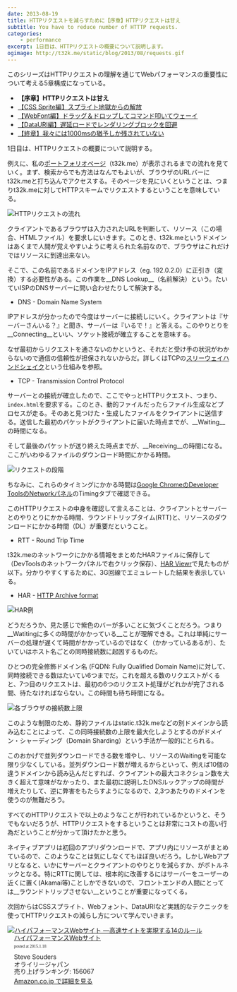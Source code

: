 ```yaml
---
date: 2013-08-19
title: HTTPリクエストを減らすために【序章】HTTPリクエストは甘え
subtitle: You have to reduce number of HTTTP requests.
categories: 
    - performance
excerpt: 1日目は、HTTPリクエストの概要について説明します。
ogimage: http://t32k.me/static/blog/2013/08/requests.gif
---
```


このシリーズはHTTPリクエストの理解を通じてWebパフォーマンスの重要性について考える5章構成になっている。

+ __【序章】HTTPリクエストは甘え__
+ [【CSS Sprite編】スプライト地獄からの解放](/mol/log/reduce-http-requests-css-sprite/)
+ [【WebFont編】ドラッグ＆ドロップしてコマンド叩いてウェーイ](/mol/log/reduce-http-requests-webfont/)
+ [【DataURI編】遅延ロードでレンダリングブロックを回避](/mol/log/reduce-http-requests-datauri/)
+ [【終章】我々には1000msの猶予しか残されていない](/mol/log/reduce-http-requests-one-second/)

1日目は、HTTPリクエストの概要について説明する。

例えに、私の[ポートフォリオページ](http://t32k.me/)（t32k.me）が表示されるまでの流れを見ていく。まず、検索からでも方法はなんでもよいが、ブラウザのURLバーにt32k.meと打ち込んでアクセスする。そのページを見にいくということは、つまりt32k.meに対してHTTPスキームでリクエストするということを意味している。

![HTTPリクエストの流れ](http://t32k.me/static/blog/2013/08/requests.gif)

クライアントであるブラウザは入力されたURLを判断して、リソース（この場合、HTMLファイル）を要求しにいきます。このとき、t32k.meというドメインはあくまで人間が覚えやすいように考えられた名前なので、ブラウザはこれだけではリソースに到達出来ない。

そこで、この名前であるドメインをIPアドレス（eg. 192.0.2.0）に正引き（変換）する必要性がある。この作業を__DNS Lookup__（名前解決）という。たいていISPのDNSサーバーに問い合わせたりして解決する。

+ DNS - Domain Name System

IPアドレスが分かったので今度はサーバーに接続しにいく。クライアントは『サーバーさんいる？』と聞き、サーバーは『いるで！』と答える。このやりとりを__Connecting__といい、ソケット接続が確立することを意味する。

なぜ最初からリクエストを通さないのかというと、それだと受け手の状況がわからないので通信の信頼性が担保されないからだ。詳しくはTCPの[スリーウェイハンドシェイク](http://ja.wikipedia.org/wiki/3%E3%82%A6%E3%82%A7%E3%82%A4%E3%83%BB%E3%83%8F%E3%83%B3%E3%83%89%E3%82%B7%E3%82%A7%E3%82%A4%E3%82%AF)という仕組みを参照。

+ TCP - Transmission Control Protocol

サーバーとの接続が確立したので、ここでやっとHTTPリクエスト、つまり、`index.html`を要求する。このとき、動的ファイルだったらファイル生成などプロセスが走る。そのあと見つけた・生成したファイルをクライアントに送信する。送信した最初のパケットがクライアントに届いた時点までが、__Waiting__の時間になる。

そして最後のパケットが送り終えた時点までが、__Receiving__の時間になる。ここがいわゆるファイルのダウンロード時間にかかる時間。

![リクエストの段階](http://t32k.me/static/blog/2013/08/network1.png)

ちなみに、これらのタイミングにかかる時間は[Google ChromeのDeveloper ToolsのNetworkパネル](https://developer.chrome.com/devtools/docs/network?hl=ja)のTimingタブで確認できる。

このHTTPリクエストの中身を確認して言えることは、クライアントとサーバーとのやりとりにかかる時間、ラウンドトリップタイム(RTT)と、リソースのダウンロードにかかる時間（DL）が重要だということ。

+ RTT - Round Trip Time

t32k.meのネットワークにかかる情報をまとめたHARファイルに保存して（DevToolsのネットワークパネルで右クリック保存）、[HAR Viewr](http://www.softwareishard.com/har/viewer/)で見たものが以下。分かりやすくするために、3G回線でエミュレートした結果を表示している。

+ HAR - [HTTP Archive format](http://www.softwareishard.com/blog/har-12-spec/)

![HAR例](http://t32k.me/static/blog/2013/08/har.png)

どうだろうか、見た感じで紫色のバーが多いことに気づくことだろう。つまり__Watitingに多くの時間がかかっている__ことが理解できる。これは単純にサーバーの処理が遅くて時間がかかっているのではなく（かかっているあるが）、たいていはホスト名ごとの同時接続数に起因するものだ。

ひとつの完全修飾ドメイン名 (FQDN: Fully Qualified Domain Name)に対して、同時接続できる数はたいてい6つまでだ。これを超える数のリクエストがくると、7つ目のリクエストは、最初の6つのリクエスト処理がどれかが完了される間、待たなければならない。この時間も待ち時間になる。

![各ブラウザの接続数上限](http://t32k.me/static/blog/2013/08/connections.png)

このような制限のため、静的ファイルはstatic.t32k.meなどの別ドメインから読み込むことによって、この同時接続数の上限を最大化しようとするのがドメイン・シャーディング（Domain Sharding）という手法が一般的にとられる。

このおかげで並列ダウンロードできる数を増やし、リソースのWaitingを可能な限り少なくしている。並列ダウンロード数が増えるからといって、例えば10個の違うドメインから読み込んだとすれば、クライアントの最大コネクション数を大きく超えて意味がなかったり、また最初に説明したDNSルックアップの時間が増えたりして、逆に弊害をもたらすようになるので、2,3つあたりのドメインを使うのが無難だろう。

すべてのHTTPリクエストで以上のようなことが行われているかというと、そうでもないだろうが、HTTPリクエストをするということは非常にコストの高い行為だということが分かって頂けたかと思う。

ネイティブアプリは初回のアプリダウンロードで、アプリ内にリソースがまとめているので、このようなことは気にしなくてもほぼ良いだろう。しかしWebアプリとなると、いかにサーバーとクライアントのやりとりを減らすか、がボトルネックとなる。特にRTTに関しては、根本的に改善するにはサーバーをユーザーの近くに置く(Akamai等)ことしかできないので、フロントエンドの人間にとっては__ラウンドトリップさせない__ということが重要になってくる。

次回からはCSSスプライト、Webフォント、DataURIなど実践的なテクニックを使ってHTTPリクエストの減らし方について学んでいきます。

<div class="azlink-box"><div class="azlink-image" style="float:left"><a href="http://www.amazon.co.jp/exec/obidos/ASIN/487311361X/warikiru-22/" name="azlinklink" target="_blank"><img src="http://ecx.images-amazon.com/images/I/51hIDIWHmYL._SL160_.jpg" alt="ハイパフォーマンスWebサイト ―高速サイトを実現する14のルール" style="border:none" /></a></div><div class="azlink-info" style="float:left;margin-left:15px;line-height:120%"><div class="azlink-name" style="margin-bottom:10px;line-height:120%"><a href="http://www.amazon.co.jp/exec/obidos/ASIN/487311361X/warikiru-22/" name="azlinklink" target="_blank">ハイパフォーマンスWebサイト</a><div class="azlink-powered-date" style="font-size:7pt;margin-top:5px;font-family:verdana;line-height:120%">posted at 2015.1.18</div></div><div class="azlink-detail">Steve Souders<br />オライリージャパン<br />売り上げランキング: 156067<br /></div><div class="azlink-link" style="margin-top:5px"><a href="http://www.amazon.co.jp/exec/obidos/ASIN/487311361X/warikiru-22/" target="_blank">Amazon.co.jp で詳細を見る</a></div></div><div class="azlink-footer" style="clear:left"></div></div>